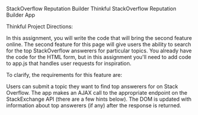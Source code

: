 StackOverflow Reputation Builder
Thinkful StackOverflow Reputation Builder App

Thinkful Project Directions:

In this assignment, you will write the code that will bring the second feature online. The second feature for this page will give users the ability to search for the top StackOverflow answerers for particular topics. You already have the code for the HTML form, but in this assignment you'll need to add code to app.js that handles user requests for inspiration.

To clarify, the requirements for this feature are:

Users can submit a topic they want to find top answerers for on Stack Overflow.
The app makes an AJAX call to the appropriate endpoint on the StackExchange API (there are a few hints below).
The DOM is updated with information about top answerers (if any) after the response is returned.